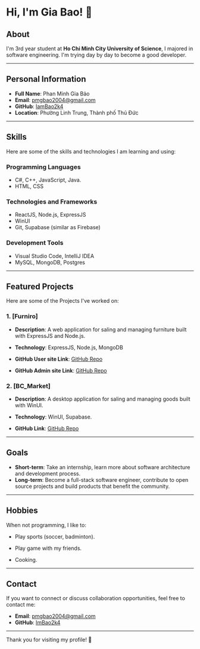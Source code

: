 # Hi, I'm Gia Bao! 👋

## About
I'm 3rd year student at **Ho Chi Minh City University of Science**, I majored in software engineering. I'm trying day by day to become a good developer.

---

## Personal Information
- **Full Name**: Phan Minh Gia Bảo
- **Email**: pmgbao2004@gmail.com
- **GitHub**: [IamBao2k4](https://github.com/IamBao2k4)
- **Location**: Phường Linh Trung, Thành phố Thủ Đức

---

## Skills
Here are some of the skills and technologies I am learning and using:

### Programming Languages
- C#, C++, JavaScript, Java.
- HTML, CSS

### Technologies and Frameworks
- ReactJS, Node.js, ExpressJS
- WinUI
- Git, Supabase (similar as Firebase)

### Development Tools
- Visual Studio Code, IntelliJ IDEA
- MySQL, MongoDB, Postgres

---

## Featured Projects
Here are some of the Projects I've worked on:

### 1. [Furniro]
- **Description**: A web application for saling and managing furniture built with ExpressJS and Node.js.

- **Technology**: ExpressJS, Node.js, MongoDB
- **GitHub User site Link**: [GitHub Repo](https://github.com/BlackTran-fullstack/Project_Web)
- **GitHub Admin site Link**: [GitHub Repo](https://github.com/BlackTran-fullstack/Admin_Project_Web)

### 2. [BC_Market]
- **Description**: A desktop application for saling and managing goods built with WinUI.

- **Technology**: WinUI, Supabase.
- **GitHub Link**: [GitHub Repo](https://github.com/DuongThienChi/BC_Market)

---

## Goals
- **Short-term**: Take an internship, learn more about software architecture and development process.
- **Long-term**: Become a full-stack software engineer, contribute to open source projects and build products that benefit the community.

---

## Hobbies
When not programming, I like to:

- Play sports (soccer, badminton).

- Play game with my friends.

- Cooking.

---

## Contact
If you want to connect or discuss collaboration opportunities, feel free to contact me:
- **Email**: pmgbao2004@gmail.com
- **GitHub**: [ImBao2k4](https://github.com/IamBao2k4)

---

Thank you for visiting my profile! 🚀
